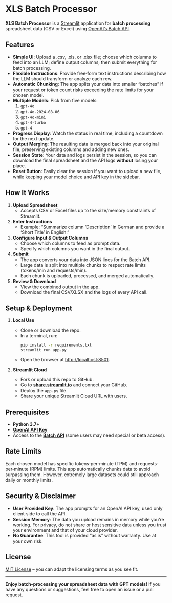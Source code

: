 # XLS Batch Processor

**XLS Batch Processor** is a [Streamlit](https://streamlit.io/) application for **batch processing** spreadsheet data (CSV or Excel) using [OpenAI’s Batch API](https://platform.openai.com/docs/guides/batch).  

## Features

- **Simple UI**: Upload a .csv, .xls, or .xlsx file; choose which columns to feed into an LLM; define output columns; then submit everything for batch processing.  
- **Flexible Instructions**: Provide free‐form text instructions describing how the LLM should transform or analyze each row.  
- **Automatic Chunking**: The app splits your data into smaller “batches” if your request or token count risks exceeding the rate limits for your chosen model.  
- **Multiple Models**: Pick from five models:
  1. `gpt-4o`
  2. `gpt-4o-2024-08-06`
  3. `gpt-4o-mini`
  4. `gpt-4-turbo`
  5. `gpt-4`
- **Progress Display**: Watch the status in real time, including a countdown for the next update.  
- **Output Merging**: The resulting data is merged back into your original file, preserving existing columns and adding new ones.  
- **Session State**: Your data and logs persist in the session, so you can download the final spreadsheet and the API logs **without** losing your place.  
- **Reset Button**: Easily clear the session if you want to upload a new file, while keeping your model choice and API key in the sidebar.

## How It Works

1. **Upload Spreadsheet**  
   - Accepts CSV or Excel files up to the size/memory constraints of Streamlit.  
2. **Enter Instructions**  
   - Example: “Summarize column ‘Description’ in German and provide a ‘Short Title’ in English.”  
3. **Configure Input & Output Columns**  
   - Choose which columns to feed as prompt data.  
   - Specify which columns you want in the final output.  
4. **Submit**  
   - The app converts your data into JSON lines for the Batch API.  
   - Large data is split into multiple chunks to respect rate limits (tokens/min and requests/min).  
   - Each chunk is uploaded, processed, and merged automatically.  
5. **Review & Download**  
   - View the combined output in the app.  
   - Download the final CSV/XLSX and the logs of every API call.

## Setup & Deployment

1. **Local Use**  
   - Clone or download the repo.  
   - In a terminal, run:
     ```bash
     pip install -r requirements.txt
     streamlit run app.py
     ```
   - Open the browser at [http://localhost:8501](http://localhost:8501).

2. **Streamlit Cloud**  
   - Fork or upload this repo to GitHub.  
   - Go to [**share.streamlit.io**](https://share.streamlit.io/) and connect your GitHub.  
   - Deploy the `app.py` file.  
   - Share your unique Streamlit Cloud URL with users.

## Prerequisites

- **Python 3.7+**  
- [**OpenAI API Key**](https://platform.openai.com/)  
- Access to the [**Batch API**](https://platform.openai.com/docs/guides/batch) (some users may need special or beta access).

## Rate Limits

Each chosen model has specific tokens‐per‐minute (TPM) and requests‐per‐minute (RPM) limits. This app automatically chunks data to avoid surpassing them. However, extremely large datasets could still approach daily or monthly limits.

## Security & Disclaimer

- **User Provided Key**: The app prompts for an OpenAI API key, used only client‐side to call the API.  
- **Session Memory**: The data you upload remains in memory while you’re working. For privacy, do not share or host sensitive data unless you trust your environment and that of your cloud provider.  
- **No Guarantee**: This tool is provided “as is” without warranty. Use at your own risk.

## License

[MIT License](https://opensource.org/licenses/MIT) – you can adapt the licensing terms as you see fit.

---

**Enjoy batch-processing your spreadsheet data with GPT models!** If you have any questions or suggestions, feel free to open an issue or a pull request.

